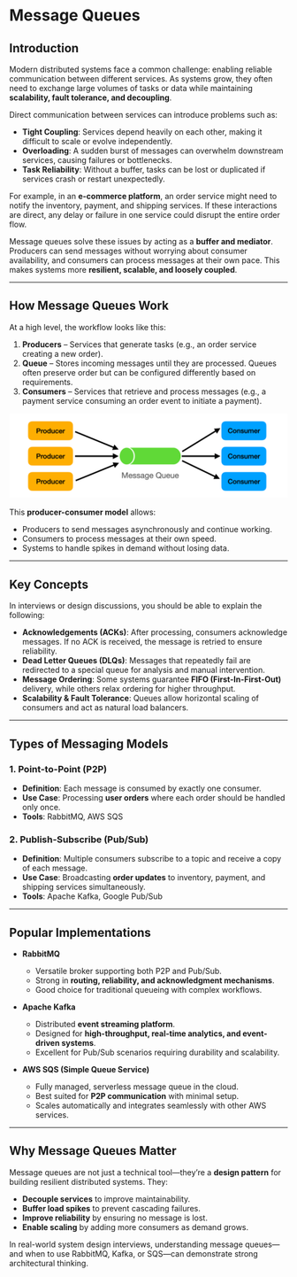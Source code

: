 # Message Queues

## Introduction
Modern distributed systems face a common challenge: enabling reliable communication between different services. As systems grow, they often need to exchange large volumes of tasks or data while maintaining **scalability, fault tolerance, and decoupling**.  

Direct communication between services can introduce problems such as:  
- **Tight Coupling**: Services depend heavily on each other, making it difficult to scale or evolve independently.  
- **Overloading**: A sudden burst of messages can overwhelm downstream services, causing failures or bottlenecks.  
- **Task Reliability**: Without a buffer, tasks can be lost or duplicated if services crash or restart unexpectedly.  

For example, in an **e-commerce platform**, an order service might need to notify the inventory, payment, and shipping services. If these interactions are direct, any delay or failure in one service could disrupt the entire order flow.  

Message queues solve these issues by acting as a **buffer and mediator**. Producers can send messages without worrying about consumer availability, and consumers can process messages at their own pace. This makes systems more **resilient, scalable, and loosely coupled**.

---

## How Message Queues Work
At a high level, the workflow looks like this:

1. **Producers** – Services that generate tasks (e.g., an order service creating a new order).  
2. **Queue** – Stores incoming messages until they are processed. Queues often preserve order but can be configured differently based on requirements.  
3. **Consumers** – Services that retrieve and process messages (e.g., a payment service consuming an order event to initiate a payment).  

![messageQFig1.png](..%2Fdiagrams%2FmessageQFig1.png)

This **producer-consumer model** allows:  
- Producers to send messages asynchronously and continue working.  
- Consumers to process messages at their own speed.  
- Systems to handle spikes in demand without losing data.  

---

## Key Concepts
In interviews or design discussions, you should be able to explain the following:

- **Acknowledgements (ACKs)**: After processing, consumers acknowledge messages. If no ACK is received, the message is retried to ensure reliability.  
- **Dead Letter Queues (DLQs)**: Messages that repeatedly fail are redirected to a special queue for analysis and manual intervention.  
- **Message Ordering**: Some systems guarantee **FIFO (First-In-First-Out)** delivery, while others relax ordering for higher throughput.  
- **Scalability & Fault Tolerance**: Queues allow horizontal scaling of consumers and act as natural load balancers.  

---

## Types of Messaging Models

### 1. Point-to-Point (P2P)
- **Definition**: Each message is consumed by exactly one consumer.  
- **Use Case**: Processing **user orders** where each order should be handled only once.  
- **Tools**: RabbitMQ, AWS SQS  

### 2. Publish-Subscribe (Pub/Sub)
- **Definition**: Multiple consumers subscribe to a topic and receive a copy of each message.  
- **Use Case**: Broadcasting **order updates** to inventory, payment, and shipping services simultaneously.  
- **Tools**: Apache Kafka, Google Pub/Sub  

---

## Popular Implementations

- **RabbitMQ**  
  - Versatile broker supporting both P2P and Pub/Sub.  
  - Strong in **routing, reliability, and acknowledgment mechanisms**.  
  - Good choice for traditional queueing with complex workflows.  

- **Apache Kafka**  
  - Distributed **event streaming platform**.  
  - Designed for **high-throughput, real-time analytics, and event-driven systems**.  
  - Excellent for Pub/Sub scenarios requiring durability and scalability.  

- **AWS SQS (Simple Queue Service)**  
  - Fully managed, serverless message queue in the cloud.  
  - Best suited for **P2P communication** with minimal setup.  
  - Scales automatically and integrates seamlessly with other AWS services.  

---

## Why Message Queues Matter
Message queues are not just a technical tool—they’re a **design pattern** for building resilient distributed systems. They:  
- **Decouple services** to improve maintainability.  
- **Buffer load spikes** to prevent cascading failures.  
- **Improve reliability** by ensuring no message is lost.  
- **Enable scaling** by adding more consumers as demand grows.  

In real-world system design interviews, understanding message queues—and when to use RabbitMQ, Kafka, or SQS—can demonstrate strong architectural thinking.
